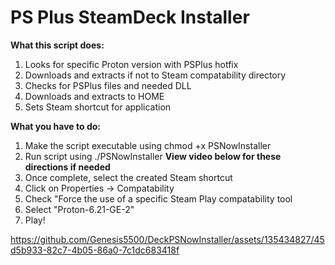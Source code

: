 **PS Plus SteamDeck Installer**
==============

**What this script does:**
1. Looks for specific Proton version with PSPlus hotfix
2. Downloads and extracts if not to Steam compatability directory
3. Checks for PSPlus files and needed DLL
4. Downloads and extracts to HOME
5. Sets Steam shortcut for application

**What you have to do:**
 1. Make the script executable using chmod +x PSNowInstaller
 2. Run script using ./PSNowInstaller
 **View video below for these directions if needed**
 4. Once complete, select the created Steam shortcut
 5. Click on Properties -> Compatability
 6. Check "Force the use of a specific Steam Play compatability tool
 7. Select "Proton-6.21-GE-2"
 8. Play!

https://github.com/Genesis5500/DeckPSNowInstaller/assets/135434827/45d5b933-82c7-4b05-86a0-7c1dc683418f

